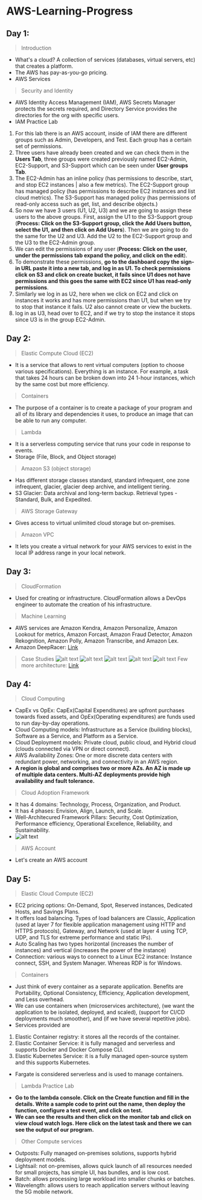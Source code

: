 # AWS-Learning-Progress

## Day 1:

> Introduction
- What's a cloud? A collection of services (databases, virtual servers, etc) that creates a platform.
- The AWS has pay-as-you-go pricing.
- AWS Services

> Security and Identity
- AWS Identity Access Management (IAM), AWS Secrets Manager protects the secrets required, and Directory Service provides the directories for the org with specific users.
- IAM Practice Lab
1. For this lab there is an AWS account, inside of IAM there are different groups such as Admin, Developers, and Test. Each group has a certain set of permissions.
2. Three users have already been created and we can check them in the **Users Tab**, three groups were created previously named EC2-Admin, EC2-Support, and S3-Support which can be seen under **User groups Tab**.
3. The EC2-Admin has an inline policy (has permissions to describe, start, and stop EC2 instances | also a few metrics). The EC2-Support group has managed policy (has permissions to describe EC2 instances and list cloud metrics). The S3-Support has managed policy (has permissions of read-only access such as get, list, and describe objects.)
4. So now we have 3 users (U1, U2, U3) and we are going to assign these users to the above groups. First, assign the U1 to the S3-Support group (**Process: Click on the S3-Support group, click the Add Users button, select the U1, and then click on Add Users**). Then we are going to do the same for the U2 and U3. Add the U2 to the EC2-Support group and the U3 to the EC2-Admin group.
5. We can edit the permissions of any user (**Process: Click on the user, under the permissions tab expand the policy, and click on the edit**).
6. To demonstrate these permissions, **go to the dashboard copy the sign-in URL paste it into a new tab, and log in as U1. To check permissions click on S3 and click on create bucket, it fails since U1 does not have permissions and this goes the same with EC2 since U1 has read-only permissions**.
7. Similarly we log in as U2, here when we click on EC2 and click on instances it works and has more permissions than U1, but when we try to stop that instance it fails. U2 also cannot create or view the buckets.
8. log in as U3, head over to EC2, and if we try to stop the instance it stops since U3 is in the group EC2-Admin. 

## Day 2:

> Elastic Compute Cloud (EC2)
- It is a service that allows to rent virtual computers (option to choose various specifications). Everything is an instance. For example, a task that takes 24 hours can be broken down into 24 1-hour instances, which by the same cost but more efficiency.

> Containers
- The purpose of a container is to create a package of your program and all of its library and dependencies it uses, to produce an image that can be able to run any computer.

> Lambda
- It is a serverless computing service that runs your code in response to events. 
-  Storage (File, Block, and Object storage)

> Amazon S3 (object storage)
- Has different storage classes standard, standard infrequent, one zone infrequent, glacier, glacier deep archive, and intelligent tiering.
- S3 Glacier: Data archival and long-term backup. Retrieval types - Standard, Bulk, and Expedited.

> AWS Storage Gateway
- Gives access to virtual unlimited cloud storage but on-premises.

> Amazon VPC
- It lets you create a virtual network for your AWS services to exist in the local IP address range in your local network.

## Day 3:

> CloudFormation
- Used for creating or infrastructure. CloudFormation allows a DevOps engineer to automate the creation of his infrastructure.

> Machine Learning
- AWS services are Amazon Kendra, Amazon Personalize, Amazon Lookout for metrics, Amazon Forcast, Amazon Fraud Detector, Amazon Rekognition, Amazon Polly, Amazon Transcribe, and Amazon Lex.
- Amazon DeepRacer: [Link](https://aws.amazon.com/deepracer/league/)

> Case Studies
![alt text](image.png)
![alt text](image-1.png)
![alt text](image-2.png)
![alt text](image-3.png)
![alt text](image-4.png)
Few more architecture: [Link](https://aws.amazon.com/blogs/architecture/)

## Day 4:

> Cloud Computing
- CapEx vs OpEx: CapEx(Capital Expenditures) are upfront purchases towards fixed assets, and OpEx(Operating expenditures) are funds used to run day-by-day operations.
- Cloud Computing models: Infrastructure as a Service (building blocks), Software as a Service, and Platform as a Service.
- Cloud Deployment models: Private cloud, public cloud, and Hybrid cloud (clouds connected via VPN or direct connect).
- AWS Availability Zones: One or more discrete data centers with redundant power, networking, and connectivity in an AWS region.
- **A region is global and comprises two or more AZs. An AZ is made up of multiple data centers. Multi-AZ deployments provide high availability and fault tolerance.**

> Cloud Adoption Framework
- It has 4 domains: Technology, Process, Organization, and Product.
- It has 4 phases: Envision, Align, Launch, and Scale.
- Well-Architecured Framework Pillars: Security, Cost Optimization, Performance efficiency, Operational Excellence, Reliability, and Sustainability.
- ![alt text](image-5.png)

> AWS Account
- Let's create an AWS account

## Day 5:

> Elastic Cloud Compute (EC2)
- EC2 pricing options: On-Demand, Spot, Reserved instances, Dedicated Hosts, and Savings Plans.
- It offers load balancing. Types of load balancers are Classic, Application (used at layer 7 for flexible application management using HTTP and HTTPS protocols), Gateway, and Network (used at layer 4 using TCP, UDP, and TLS for extreme performance and static IPs).
- Auto Scaling has two types horizontal (increases the number of instances) and vertical (increases the power of the instance)
- Connection: various ways to connect to a Linux EC2 instance: Instance connect, SSH, and System Manager. Whereas RDP is for Windows.

> Containers
- Just think of every container as a separate application. Benefits are Portability, Optional Consistency, Efficiency, Application development, and Less overhead.
- We can use containers when (microservices architecture), (we want the application to be isolated, deployed, and scaled), (support for CI/CD deployments much smoother), and (if we have several repetitive jobs).
- Services provided are
1. Elastic Container registry: it stores all the records of the container.
2. Elastic Container Service: it is fully managed and serverless and supports Docker and Docker Compose CLI.
3. Elastic Kubernetes Service: it is a fully managed open-source system and this supports Kubernetes.
- Fargate is considered serverless and is used to manage containers.

> Lambda Practice Lab
- **Go to the lambda console. Click on the Create function and fill in the details. Write a sample code to print out the name, then deploy the function, configure a test event, and click on test.**
- **We can see the results and then click on the monitor tab and click on view cloud watch logs. Here click on the latest task and there we can see the output of our program.**

> Other Compute services
- Outposts: Fully managed on-premises solutions, supports hybrid deployment models.
- Lightsail: not on-premises, allows quick launch of all resources needed for small projects, has simple UI, has bundles, and is low cost.
- Batch: allows processing large workload into smaller chunks or batches.
- Wavelength: allows users to reach application servers without leaving the 5G mobile network.
